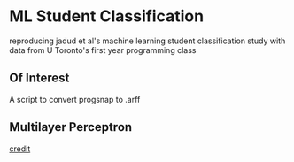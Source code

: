 # ML Student Classification

reproducing jadud et al's machine learning student classification study with data from U Toronto's first year programming class

## **Of Interest**  
A script to convert progsnap to .arff

## Multilayer Perceptron
[credit](https://github.com/aymericdamien/TensorFlow-Examples/blob/master/examples/3_NeuralNetworks/multilayer_perceptron.py)